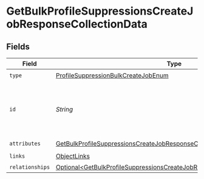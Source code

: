 # GetBulkProfileSuppressionsCreateJobResponseCollectionData


## Fields

| Field                                                                                                                                                                          | Type                                                                                                                                                                           | Required                                                                                                                                                                       | Description                                                                                                                                                                    |
| ------------------------------------------------------------------------------------------------------------------------------------------------------------------------------ | ------------------------------------------------------------------------------------------------------------------------------------------------------------------------------ | ------------------------------------------------------------------------------------------------------------------------------------------------------------------------------ | ------------------------------------------------------------------------------------------------------------------------------------------------------------------------------ |
| `type`                                                                                                                                                                         | [ProfileSuppressionBulkCreateJobEnum](../../models/components/ProfileSuppressionBulkCreateJobEnum.md)                                                                          | :heavy_check_mark:                                                                                                                                                             | N/A                                                                                                                                                                            |
| `id`                                                                                                                                                                           | *String*                                                                                                                                                                       | :heavy_check_mark:                                                                                                                                                             | Unique identifier for retrieving the job. Generated by Klaviyo.                                                                                                                |
| `attributes`                                                                                                                                                                   | [GetBulkProfileSuppressionsCreateJobResponseCollectionAttributes](../../models/components/GetBulkProfileSuppressionsCreateJobResponseCollectionAttributes.md)                  | :heavy_check_mark:                                                                                                                                                             | N/A                                                                                                                                                                            |
| `links`                                                                                                                                                                        | [ObjectLinks](../../models/components/ObjectLinks.md)                                                                                                                          | :heavy_check_mark:                                                                                                                                                             | N/A                                                                                                                                                                            |
| `relationships`                                                                                                                                                                | [Optional\<GetBulkProfileSuppressionsCreateJobResponseCollectionRelationships>](../../models/components/GetBulkProfileSuppressionsCreateJobResponseCollectionRelationships.md) | :heavy_minus_sign:                                                                                                                                                             | N/A                                                                                                                                                                            |